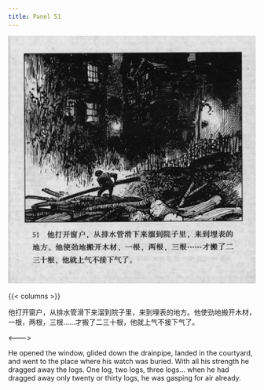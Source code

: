 ```yaml
---
title: Panel 51
---
```


 ![biao page](./../../../images/biao/seifert0726_biao_0055_051.jpg)

{{< columns >}}



他打开窗户，从排水管滑下来溜到院子里，来到埋表的地方。他使劲地搬开木材，一根，两根，三根......才搬了二三十根，他就上气不接下气了。

<--->


He opened the window, glided down the drainpipe, landed in the courtyard, and went to the place where his watch was buried. With all his strength he dragged away the logs. One log, two logs, three logs\... when he had dragged away only twenty or thirty logs, he was gasping for air already.
